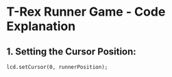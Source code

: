 # T-Rex Runner Game - Code Explanation

## 1. **Setting the Cursor Position:**

```
lcd.setCursor(0, runnerPosition);
```
